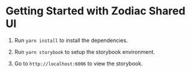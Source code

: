 # Getting Started with Zodiac Shared UI

1. Run `yarn install` to install the dependencies.

2. Run `yarn storybook` to setup the storybook environment. 

3. Go to `http://localhost:6006` to view the storybook.